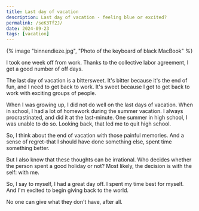 ```yaml
---
title: Last day of vacation
description: Last day of vacation - feeling blue or excited?
permalink: /seK3Tf2J/
date: 2024-09-23
tags: [vacation]
---
```


{% image "binnendieze.jpg", "Photo of the keyboard of black MacBook" %}

I took one week off from work. Thanks to the collective labor agreement, I get a good number of off days.

The last day of vacation is a bittersweet. It's bitter because it's the end of fun, and I need to get back to work. It's sweet because I got to get back to work with exciting groups of people.

When I was growing up, I did not do well on the last days of vacation. When in school, I had a lot of homework during the summer vacation. I always procrastinated, and did it at the last-minute. One summer in high school, I was unable to do so. Looking back, that led me to quit high school.

So, I think about the end of vacation with those painful memories. And a sense of regret–that I should have done something else, spent time something better.

But I also know that these thoughts can be irrational. Who decides whether the person spent a good holiday or not? Most likely, the decision is with the self: with me.

So, I say to myself, I had a great day off. I spent my time best for myself. And I'm excited to begin giving back to the world.

No one can give what they don't have, after all.
